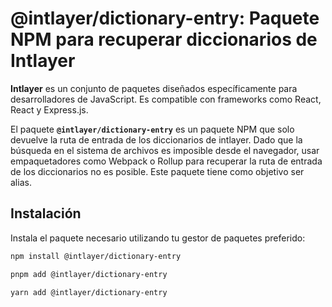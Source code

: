 # @intlayer/dictionary-entry: Paquete NPM para recuperar diccionarios de Intlayer

**Intlayer** es un conjunto de paquetes diseñados específicamente para desarrolladores de JavaScript. Es compatible con frameworks como React, React y Express.js.

El paquete **`@intlayer/dictionary-entry`** es un paquete NPM que solo devuelve la ruta de entrada de los diccionarios de intlayer. Dado que la búsqueda en el sistema de archivos es imposible desde el navegador, usar empaquetadores como Webpack o Rollup para recuperar la ruta de entrada de los diccionarios no es posible. Este paquete tiene como objetivo ser alias.

## Instalación

Instala el paquete necesario utilizando tu gestor de paquetes preferido:

```bash packageManager="npm"
npm install @intlayer/dictionary-entry
```

```bash packageManager="pnpm"
pnpm add @intlayer/dictionary-entry
```

```bash packageManager="yarn"
yarn add @intlayer/dictionary-entry
```
